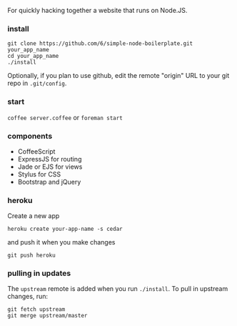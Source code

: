 For quickly hacking together a website that runs on Node.JS.

### install

    git clone https://github.com/6/simple-node-boilerplate.git your_app_name
    cd your_app_name
    ./install

Optionally, if you plan to use github, edit the remote "origin" URL to your git repo in `.git/config`.

### start

`coffee server.coffee` or `foreman start`
    
### components

* CoffeeScript
* ExpressJS for routing
* Jade or EJS for views
* Stylus for CSS
* Bootstrap and jQuery

### heroku
Create a new app

    heroku create your-app-name -s cedar

and push it when you make changes

    git push heroku

### pulling in updates

The `upstream` remote is added when you run `./install`. To pull in upstream changes, run:

    git fetch upstream
    git merge upstream/master
